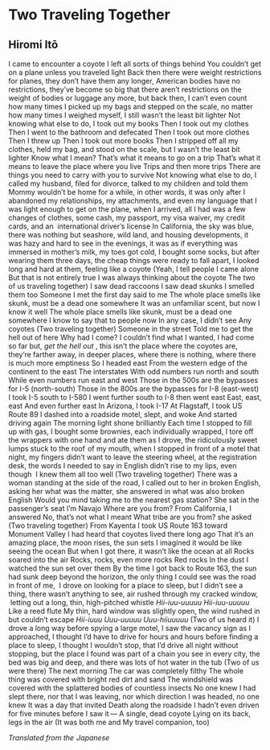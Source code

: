 # Two Traveling Together
## Hiromi Itō
I came to encounter a coyote
I left all sorts of things behind
You couldn’t get on a plane unless you traveled light
Back then there were weight restrictions for planes, they don’t have them any
longer, American bodies have no restrictions, they’ve become so big that there
aren’t restrictions on the weight of bodies or luggage any more, but back
then, I can’t even count how many times I picked up my bags and stepped on the
scale, no matter how many times I weighed myself, I still wasn’t the least bit
lighter
Not knowing what else to do, I took out my books
Then I took out my clothes
Then I went to the bathroom and defecated
Then I took out more clothes
Then I threw up
Then I took out more books
Then I stripped off all my clothes, held my bag, and stood on the scale, but I
wasn’t the least bit lighter
Know what I mean? That’s what it means to go on a trip
That’s what it means to leave the place where you live
Trips and then more trips
There are things you need to carry with you to survive
Not knowing what else to do, I called my husband, filed for divorce, talked to
my children and told them Mommy wouldn’t be home for a while, in other words,
it was only after I abandoned my relationships, my attachments, and even my
language that I was light enough to get on the plane, when I arrived, all I
had was a few changes of clothes, some cash, my passport, my visa waiver, my
credit cards, and an  international driver’s license
In California, the sky was blue, there was nothing but seashore, wild land,
and housing developments, it was hazy and hard to see in the evenings, it was
as if everything was immersed in mother’s milk, my toes got cold, I bought
some socks, but after wearing them three days, the cheap things were ready to
fall apart, I looked long and hard at them, feeling like a coyote
(Yeah, I tell people I came alone
But that is not entirely true
I was always thinking about the coyote
The two of us traveling together)
I saw dead raccoons
I saw dead skunks
I smelled them too
Someone I met the first day said to me
The whole place smells like skunk, must be a dead one somewhere
It was an unfamiliar scent, but now I know it well
The whole place smells like skunk, must be a dead one somewhere
I know to say that to people now
In any case, I didn’t see
Any coyotes
(Two traveling together)
Someone in the street
Told me to get the hell out of here
Why had I come? I couldn’t find what I wanted, I had come so far but, _get the
hell out_ , this isn’t the place where the coyotes are, they’re farther away,
in deeper places, where there is nothing, where there is much more emptiness
So I headed east
From the western edge of the continent to the east
The interstates
With odd numbers run north and south
While even numbers run east and west
Those in the 500s are the bypasses for I-5 (north-south)
Those in the 800s are the bypasses for I-8 (east-west)
I took I-5 south to I-580
I went further south to I-8 then went east
East, east, east
And even further east
In Arizona, I took I-17
At Flagstaff, I took US Route 89
I dashed into a roadside motel, slept, and woke
And started driving again
The morning light shone brilliantly
Each time I stopped to fill up with gas, I bought some brownies, each
individually wrapped, I tore off the wrappers with one hand and ate them as I
drove, the ridiculously sweet lumps stuck to the roof  of my mouth, when I
stopped in front of a motel that night, my fingers didn’t want to leave the
steering wheel, at the registration desk, the words I needed to say in English
didn’t rise to my lips, even though  I knew them all too well
(Two traveling together)
There was a woman standing at the side of the road, I called out to her in
broken English, asking her what was the matter, she answered in what was also
broken English
Would you mind taking me to the nearest gas station?
She sat in the passenger’s seat
I’m Navajo
Where are you from?
From California, I answered
No, that’s not what I meant
What tribe are you from? she asked
(Two traveling together)
From Kayenta I took US Route 163 toward Monument Valley
I had heard that coyotes lived there long ago
That it’s an amazing place, the moon rises, the sun sets
I imagined it would be like seeing the ocean
But when I got there, it wasn’t like the ocean at all
Rocks soared into the air
Rocks, rocks, even more rocks
Red rocks
In the dust
I watched the sun set over them
By the time I got back to Route 163, the sun had sunk deep beyond the horizon,
the only thing I could see was the road in front of me,  I drove on looking
for a place to sleep, but I didn’t see a thing, there wasn’t anything to see,
air rushed through my cracked window,  letting out a long, thin, high-pitched
whistle
 _Hii-iuu-uuuuu
Hii-iuu-uuuuu_
Like a reed flute
My thin, hard window was slightly open, the wind rushed in but couldn’t escape
 _Hii-iuuu
Uuu-uuuuu
Uuu-hiiuuuuu_
(Two of us heard it)
I drove a long way before spying a large motel, I saw the vacancy sign as I
approached, I thought I’d have to drive for hours and hours before finding a
place to sleep, I thought I wouldn’t stop, that I’d drive all night without
stopping, but the place I found was part of a chain you see in every city, the
bed was big and deep, and there was lots of hot water in the tub
(Two of us were there)
The next morning
The car was completely filthy
The whole thing was covered with bright red dirt and sand
The windshield was covered with the splattered bodies of countless insects
No one knew I had slept there, nor that I was leaving, nor which direction I
was headed, no one knew
It was a day that invited
Death along the roadside
I hadn’t even driven for five minutes before I saw it —
A single, dead coyote
Lying on its back, legs in the air
(It was both me and
My travel companion, too)

_Translated from the  Japanese_